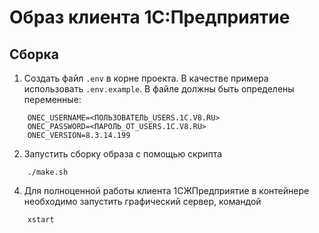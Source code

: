 # Образ клиента 1С:Предприятие

## Сборка 

1. Создать файл `.env` в корне проекта. В качестве примера использовать `.env.example`. В файле должны быть определены переменные:
```
    ONEC_USERNAME=<ПОЛЬЗОВАТЕЛЬ_USERS.1C.V8.RU>
    ONEC_PASSWORD=<ПАРОЛЬ_ОТ_USERS.1C.V8.RU>
    ONEC_VERSION=8.3.14.199
```
2. Запустить сборку образа с помощью скрипта

```
    ./make.sh
```

4. Для полноценной работы клиента 1СЖПредприятие в контейнере необходимо запустить графический сервер, командой

```
    xstart
```